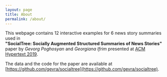 ```yaml
---
layout: page
title: About
permalink: /about/
---
```


This webpage contains 12 interactive examples for 6 news story summaries used in 
<br><b>"SocialTree: Socially Augmented Structured Summaries of News Stories"</b> paper by <i>Gevorg Poghosyan</i> and <i>Georgiana Ifrim</i> presented at [ACM Hypertext 2019](https://human.iisys.de/ht2019/).

The data and the code for the paper are available at [https://github.com/gevra/socialtree](https://github.com/gevra/socialtree).



